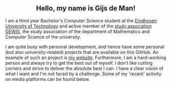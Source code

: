 <h2 align="center"> Hello, my name is Gijs de Man! </h2>

I am a third year Bachelor's Computer Science student at the [Eindhoven University of Technology][tue] and active member of the [study association GEWIS][GEWIS], the study association of the department of Mathematics and Computer Science of the university.

I am quite busy with personal development, and hence have some personal (but also university-related) projects that are available on this GitHub. An example of such an project is [my website][website]. Furthermore, I am a hard-working person and always try to get the best out of myself. I don't like cutting corners and strive to deliver the absolute best I can. I have a clear vision of what I want and I'm not faced by a challenge. Some of my 'recent' activity on media platforms can be found below.

[tue]: https://www.tue.nl/en/
[GEWIS]: https://gewis.nl
[website]: https://gijsdeman.nl

